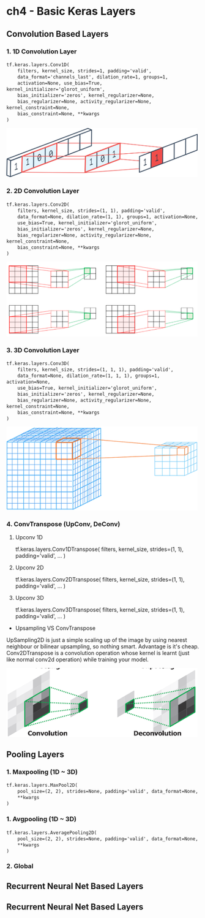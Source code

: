 # ch4 - Basic Keras Layers

## Convolution Based Layers
### 1. 1D Convolution Layer
    tf.keras.layers.Conv1D(
        filters, kernel_size, strides=1, padding='valid',
        data_format='channels_last', dilation_rate=1, groups=1,
        activation=None, use_bias=True, kernel_initializer='glorot_uniform',
        bias_initializer='zeros', kernel_regularizer=None,
        bias_regularizer=None, activity_regularizer=None, kernel_constraint=None,
        bias_constraint=None, **kwargs
    )
<img src="./../figures/1d_convolution.png" width=500>


### 2. 2D Convolution Layer
    tf.keras.layers.Conv2D(
        filters, kernel_size, strides=(1, 1), padding='valid',
        data_format=None, dilation_rate=(1, 1), groups=1, activation=None,
        use_bias=True, kernel_initializer='glorot_uniform',
        bias_initializer='zeros', kernel_regularizer=None,
        bias_regularizer=None, activity_regularizer=None, kernel_constraint=None,
        bias_constraint=None, **kwargs
    )
<img src="./../figures/2d_convolution.png" width=500>


### 3. 3D Convolution Layer
    tf.keras.layers.Conv3D(
        filters, kernel_size, strides=(1, 1, 1), padding='valid',
        data_format=None, dilation_rate=(1, 1, 1), groups=1, activation=None,
        use_bias=True, kernel_initializer='glorot_uniform',
        bias_initializer='zeros', kernel_regularizer=None,
        bias_regularizer=None, activity_regularizer=None, kernel_constraint=None,
        bias_constraint=None, **kwargs
    )
<img src="./../figures/3d_convolution.gif" width=500>

### 4. ConvTranspose (UpConv, DeConv)
1. Upconv 1D 

    tf.keras.layers.Conv1DTranspose(
        filters, kernel_size, strides=(1, 1), padding='valid', ...
    )

2. Upconv 2D

    tf.keras.layers.Conv2DTranspose(
        filters, kernel_size, strides=(1, 1), padding='valid', ...
    )

3. Upconv 3D

    tf.keras.layers.Conv3DTranspose(
        filters, kernel_size, strides=(1, 1), padding='valid', ...
    )

* Upsampling VS ConvTranspose

UpSampling2D is just a simple scaling up of the image by using nearest neighbour or bilinear upsampling, so nothing smart. Advantage is it's cheap. Conv2DTranspose is a convolution operation whose kernel is learnt (just like normal conv2d operation) while training your model.


<img src="./../figures/deconv.png" width=500>


## Pooling Layers
### 1. Maxpooling (1D ~ 3D)
    tf.keras.layers.MaxPool2D(
        pool_size=(2, 2), strides=None, padding='valid', data_format=None,
        **kwargs
    )

### 1. Avgpooling (1D ~ 3D)
    tf.keras.layers.AveragePooling2D(
        pool_size=(2, 2), strides=None, padding='valid', data_format=None,
        **kwargs
    )

### 2. Global 

## Recurrent Neural Net Based Layers



## Recurrent Neural Net Based Layers
